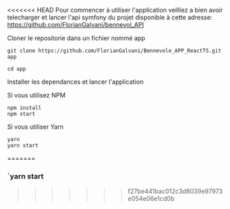 <<<<<<< HEAD
Pour commencer à utiliser l'application veilliez a bien avoir telecharger et lancer l'api symfony du projet disponible à cette adresse: https://github.com/FlorianGalvani/bennevol_API


Cloner le repositorie dans un fichier nommé app
```
git clone https://github.com/FlorianGalvani/Bennevole_APP_ReactTS.git app
```

```
cd app 
```
Installer les dependances et lancer l'application 

Si vous utilisez NPM
```
npm install
npm start

```
Si vous utiliser Yarn
```
yarn
yarn start
```

=======
### `yarn start


>>>>>>> f27be441bac012c3d8039e97973e054e06e1cd0b



